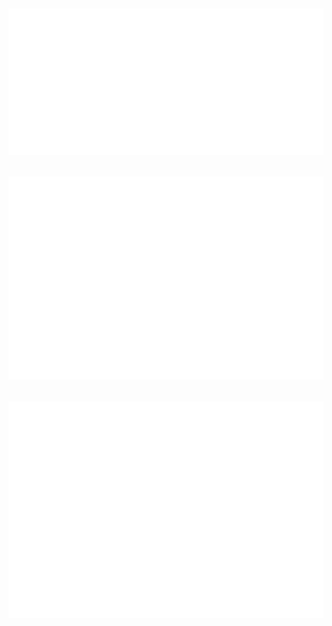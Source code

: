 ![Metrics](/metrics.classic.svg)
---
 ![Achievements](/metrics.plugin.achievements.svg) 
---
![Commits Calendar](/metrics.plugin.isocalendar.fullyear.svg)
---
